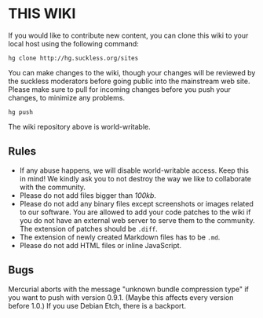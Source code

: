 THIS WIKI
=========
If you would like to contribute new content, you can clone this wiki to your
local host using the following command:

	hg clone http://hg.suckless.org/sites

You can make changes to the wiki, though your changes will be reviewed by the
suckless moderators before going public into the mainstream web site. Please
make sure to pull for incoming changes before you push your changes, to
minimize any problems.

	hg push

The wiki repository above is world-writable.

Rules
-----
* If any abuse happens, we will disable world-writable access. Keep this in mind!
  We kindly ask you to not destroy the way we like to collaborate
  with the community.
* Please do not add files bigger than *100kb*.
* Please do not add any binary files except screenshots or images related to our software.
  You are allowed to add your code patches to the wiki if you do not have an
  external web server to serve them to the community. The extension of patches
  should be `.diff`.
* The extension of newly created Markdown files has to be `.md`.
* Please do not add HTML files or inline JavaScript.

Bugs
----
Mercurial aborts with the message "unknown bundle compression type" if you want
to push with version 0.9.1. (Maybe this affects every version before 1.0.)
If you use Debian Etch, there is a backport.
